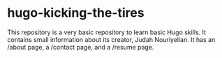# hugo-kicking-the-tires
This repository is a very basic repository to learn basic Hugo skills.
It contains small information about its creator, Judah Nouriyelian.
It has an /about page, a /contact page, and a /resume page.